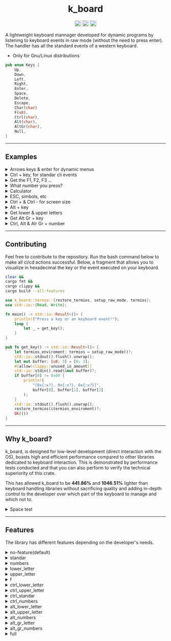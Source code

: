 <div align="center">

# k_board

[<img alt="crates.io" src="https://img.shields.io/crates/v/k_board.svg?style=for-the-badge&color=fc8d62&logo=rust" height="20">](https://crates.io/crates/k_board)
[<img alt="github" src="https://img.shields.io/badge/github-mateolafalce/k__board-8da0cb?style=for-the-badge&labelColor=555555&logo=github" height="20">](https://github.com/mateolafalce/k_board)
[<img alt="docs.rs" src="https://img.shields.io/badge/docs.rs-k__board-66c2a5?style=for-the-badge&labelColor=555555&logo=docs.rs" height="20">](https://docs.rs/k_board)

</div>


A lightweight keyboard mannager developed for dynamic programs by listening to keyboard events in raw mode (without the need to press enter). The handler has all the standard events of a western keyboard.

- Only for Gnu/Linux distributions

```rust
pub enum Keys {
    Up,
    Down,
    Left,
    Right,
    Enter,
    Space,
    Delete,
    Escape,
    Char(char)
    F(u8),
    Ctrl(char),
    Alt(char),
    AltGr(char),
    Null,
}
```

---

## Examples

<details>
<summary>Arrows keys & enter for dynamic menus</summary>

Simply `cargo add k_board`. No features.

```rust
use k_board::{keyboard::Keyboard, keys::Keys};

fn main() {
    menu(0);
    for key in Keyboard::new() {
        match key {
            Keys::Up => menu(0),
            Keys::Down => menu(1),
            Keys::Enter => break,
            _ => {}
        }
    }
}

fn menu(operation: u8) {
    std::process::Command::new("clear").status().unwrap();
    let mut op: Vec<char> = vec!['*', ' '];
    if operation == 1 {
        op[0] = ' ';
        op[1] = '*';
    }
    println!(
        "[{}] I use k_board lightweight software\n[{}] I use heavyweight software",
        op[0], op[1]
    );
}
```

</details>

<details>
<summary>Ctrl + key, for standar cli events</summary>

```toml
[dependencies]
k_board = { version = "1.2.4", features = ["ctrl_lower_letter", "ctrl_upper_letter", "lower_letter"] }
```

```rust
use k_board::{keyboard::Keyboard, keys::Keys};

fn main() {
    for key in Keyboard::new() {
        match key {
            Keys::Ctrl('c') => copy_terminal(),
            Keys::Ctrl('s') => paste_into_terminal(),
            // remember upper & lower case in Ctrl + key is the same hex code
            Keys::Ctrl('a') => do_this(),
            Keys::Ctrl('A') => do_this(),
            Keys::Char('q') => break,
            _ => (),
        }
    }
}

fn copy_terminal() {}
fn paste_into_terminal() {}
fn reduce_screen() {}
fn zoom_screen() {}
fn do_this() {}
```

</details>

<details>
<summary>Get the F1, F2, F3 ...</summary>

```toml
[dependencies]
k_board = { version = "1.2.4", features = ["f"] }
```

```rust
use k_board::{keyboard::Keyboard, keys::Keys};

fn main() {
    for key in Keyboard::new() {
        match key {
            Keys::F(5) => update_screen(),
            Keys::F(9) => full_screen(),
            Keys::Enter => break,
            _ => {}
        }
    }
}

fn update_screen() {}
fn full_screen() {}
```

</details>

<details>
<summary>What number you press?</summary>

```toml
[dependencies]
k_board = { version = "1.2.4", features = ["numbers"] }
```

```rust
use k_board::{keyboard::Keyboard, keys::Keys};

fn main() {
    for key in Keyboard::new() {
        match key {
            Keys::Char('0') => break,
            Keys::Char('1') => download(),
            Keys::Char('2') => see_file(),
            Keys::Char('3') => share(),
            _ => {}
        }
    }
}

fn download() {}
fn see_file() {}
fn share() {}
```

</details>

<details>
<summary>Calculator</summary>

```toml
[dependencies]
k_board = { version = "1.2.4", features = ["numbers"] }
```

```rust
use k_board::{keyboard::Keyboard, keys::Keys};
use std::io;

fn main() {
    let mut result: f64 = 0.0;
    let first: f64 = 10.0;
    let second: f64 = 5.69;
    let operation: i8 = get_operation();
    match operation {
        0 => result = first + second,
        1 => result = first - second,
        2 => result = first * second,
        3 => {
            if second != 0.0 {
                result = first / second
            }
        }
        _ => {}
    }
    println!("The result is: {}", result);
}


fn get_operation() -> i8 {
    let mut operation: i8 = 0;
    menu(&mut operation, 0);
    for key in Keyboard::new() {
        match key {
            Keys::Up => menu(&mut operation, -1),
            Keys::Down => menu(&mut operation, 1),
            Keys::Enter => break,
            _ => {}
        }
    }
    operation
}

fn menu(operation: &mut i8, selection: i8) {
    std::process::Command::new("clear").status().unwrap();
    if *operation > 0 || *operation < 3 {
        *operation += selection;
    }
    let mut op = vec![' ', ' ', ' ', ' '];
    for i in 0..4 {
        if i == *operation {
            op[i as usize] = '*';
        }
    }
    println!(
        "{} Add\n{} Subtract\n{} Multiply\n{} Divide",
        op[0], op[1], op[2], op[3]
    );
}
```

</details>

<details>
<summary>ESC, simbols, etc</summary>

```toml
[dependencies]
k_board = { version = "1.2.4", features = ["standar"] }
```

```rust
use k_board::{keyboard::Keyboard, keys::Keys};

fn main() {
    for key in Keyboard::new() {
        match key {
            Keys::Escape => break,
            Keys::Space => jump(),
            Keys::Char('$') => money(),
            Keys::Char('@') => email(),
            _ => {}
        }
    }
}

fn jump() {}
fn money() {}
fn email() {}
```

</details>

<details>
<summary>Ctrl +  & Ctrl - for screen size</summary>

```toml
[dependencies]
k_board = { version = "1.2.4", features = ["ctrl_standar"] }
```

```rust
use k_board::{keyboard::Keyboard, keys::Keys};

fn main() {
    for key in Keyboard::new() {
        match key {
            Keys::Enter => break,
            Keys::Ctrl('-') => less_zoom(),
            Keys::Ctrl('+') => zoom(),
            _ => {}
        }
    }
}

fn less_zoom() {}
fn zoom() {}
```

</details>

<details>
<summary>Alt + key</summary>

```toml
[dependencies]
k_board = { version = "1.2.4", features = ["alt_lower_letter", "alt_upper_letter"] }
```

```rust
use k_board::{keyboard::Keyboard, keys::Keys};

fn main() {
    for key in Keyboard::new() {
        match key {
            Keys::Enter => break,
            Keys::Alt('a') => shy(),
            Keys::Alt('A') => angry(),
            _ => {}
        }
    }
}

fn shy() {}
fn angry() {}
```

</details>

<details>
<summary>Get lower & upper letters</summary>

```toml
[dependencies]
k_board = { version = "1.2.4", features = ["lower_letter", "upper_letter"] }
```

```rust
use k_board::{keyboard::Keyboard, keys::Keys};

fn main() {
    for key in Keyboard::new() {
        match key {
            Keys::Enter => break,
            Keys::Char('b') => lower_case(),
            Keys::Char('B') => upper_case(),
            _ => {}
        }
    }
}

fn lower_case() {}
fn upper_case() {}
```

</details>

<details>
<summary>Get Alt Gr + key</summary>

```toml
[dependencies]
k_board = { version = "1.2.4", features = ["alt_gr_lower_letter", "alt_gr_upper_letter"] }
```

```rust
use k_board::{keyboard::Keyboard, keys::Keys};

fn main() {
    for key in Keyboard::new() {
        match key {
            Keys::Enter => break,
            Keys::AltGr('l') => f1(),
            Keys::AltGr('L') => f2(),
            _ => {}
        }
    }
}

fn f1() {}
fn f2() {}
```

</details>

<details>
<summary>Ctrl, Alt & Alr Gr + number</summary>

```toml
[dependencies]
k_board = { version = "1.2.4", features = ["ctrl_numbers", "alt_numbers", "alt_gr_numbers"] }
```

```rust
use k_board::{keyboard::Keyboard, keys::Keys};

fn main() {
    for key in Keyboard::new() {
        match key {
            Keys::Enter => break,
            Keys::Ctrl('0') => execute(),
            Keys::Alt('1') => read(),
            Keys::AltGr('2') => write(),
            _ => {}
        }
    }
}

fn execute() {}
fn read() {}
fn write() {}
```

</details>

---

## Contributing 

Feel free to contribute to the repository. Run the bash command below to make all ci/cd actions successful. Below, a fragment that allows you to visualize in hexadecimal the key or the event executed on your keyboard.

```bash
clear && 
cargo fmt &&
cargo clippy &&
cargo build --all-features
```

```rust
use k_board::termio::{restore_termios, setup_raw_mode, termios};
use std::io::{Read, Write};

fn main() -> std::io::Result<()> {
    println!("Press a key or an keyboard event!");
    loop {
        let _ = get_key();
    }
}

pub fn get_key() -> std::io::Result<()> {
    let termios_enviroment: termios = setup_raw_mode()?;
    std::io::stdout().flush().unwrap();
    let mut buffer: [u8; 3] = [0; 3];
    #[allow(clippy::unused_io_amount)]
    std::io::stdin().read(&mut buffer)?;
    if buffer[0] != 0x00 {
        println!(
            "[0x{:x?}, 0x{:x?}, 0x{:x?}]",
            buffer[0], buffer[1], buffer[2]
        );
    }
    std::io::stdout().flush().unwrap();
    restore_termios(&termios_enviroment)?;
    Ok(())
}
```

---

## Why k_board?

k_board, is designed for low-level development (direct interaction with the OS), boasts high and efficient performance compared to other libraries dedicated to keyboard interaction. This is demonstrated by performance tests conducted and that you can also perform to verify the technical superiority of this crate.

This has allowed k_board to be **441.86%** and **1046.51%** lighter than keyboard handling libraries without sacrificing quality and adding in-depth control to the developer over which part of the keyboard to manage and which not to.

<details>
<summary>Space test</summary>

last versions of all crates to date.

k_board(1.2.4) vs termion(3.0.0) vs crossterm(0.27.0)

```bash
# for k_board

cargo new k_board_ &&
cd k_board_/ &&
cargo add k_board &&
cargo build && 
cd .. && 
du k_board_/ -h &&
rm -rf k_board_

# for termion

cargo new termion_ &&
cd termion_/ &&
cargo add termion &&
cargo build && 
cd .. && 
du termion_/ -h &&
rm -rf termion_

# for crossterm

cargo new crossterm_ &&
cd crossterm_/ &&
cargo add crossterm &&
cargo build && 
cd .. && 
du crossterm_/ -h &&
rm -rf crossterm_

```

Results: 

- k_board: 4,2 MB 
- termion: 18 MB
- crossterm: 43 MB


</details>

---

## Features

The library has different features depending on the developer's needs.

<details>
<summary>no-feature(default)</summary>

```rust
pub const ARROWS_ENTER: [([u8; BYTES], Keys); 5] = [
    ([0x1B, 0x5B, 0x41], Keys::Up),
    ([0x1B, 0x5B, 0x42], Keys::Down),
    ([0x1B, 0x5B, 0x43], Keys::Right),
    ([0x1B, 0x5B, 0x44], Keys::Left),
    ([0x0A, 0x00, 0x00], Keys::Enter),
];
```

</details>

<details>
<summary>standar</summary>

```rust
pub const STANDAR: [([u8; BYTES], Keys); 40] = [
    ([0x1B, 0x5B, 0x48], Keys::Home),
    ([0x09, 0x00, 0x00], Keys::Tab),
    ([0x1B, 0x5B, 0x46], Keys::End),
    ([0x1B, 0x5B, 0x5a], Keys::Backtab),
    ([0x1b, 0x00, 0x00], Keys::Escape),
    ([0x20, 0x00, 0x00], Keys::Space),
    ([0x7F, 0x00, 0x00], Keys::Delete),
    ([0x2b, 0x00, 0x00], Keys::Char('+')),
    ([0x2d, 0x00, 0x00], Keys::Char('-')),
    ([0x3d, 0x00, 0x00], Keys::Char('=')),
    ([0x2f, 0x00, 0x00], Keys::Char('/')),
    ([0x5c, 0x00, 0x00], Keys::Char('\\')),
    ([0x5e, 0x00, 0x00], Keys::Char('^')),
    ([0x2a, 0x00, 0x00], Keys::Char('*')),
    ([0x2e, 0x00, 0x00], Keys::Char('.')),
    ([0x2c, 0x00, 0x00], Keys::Char(',')),
    ([0x23, 0x00, 0x00], Keys::Char('#')),
    ([0x26, 0x00, 0x00], Keys::Char('&')),
    ([0x25, 0x00, 0x00], Keys::Char('%')),
    ([0x7c, 0x00, 0x00], Keys::Char('|')),
    ([0x24, 0x00, 0x00], Keys::Char('$')),
    ([0x3a, 0x00, 0x00], Keys::Char(':')),
    ([0x3b, 0x00, 0x00], Keys::Char(';')),
    ([0xc2, 0xbf, 0x00], Keys::Char('¿')),
    ([0x3f, 0x00, 0x00], Keys::Char('?')),
    ([0x5b, 0x00, 0x00], Keys::Char('[')),
    ([0x5d, 0x00, 0x00], Keys::Char(']')),
    ([0x7b, 0x00, 0x00], Keys::Char('{')),
    ([0x7d, 0x00, 0x00], Keys::Char('}')),
    ([0x28, 0x00, 0x00], Keys::Char('(')),
    ([0x29, 0x00, 0x00], Keys::Char(')')),
    ([0x3c, 0x00, 0x00], Keys::Char('<')),
    ([0x3e, 0x00, 0x00], Keys::Char('>')),
    ([0x27, 0x00, 0x00], Keys::Char('\'')),
    ([0x40, 0x00, 0x00], Keys::Char('@')),
    ([0xc2, 0xa1, 0x0], Keys::Char('¡')),
    ([0x21, 0x00, 0x00], Keys::Char('!')),
    ([0x22, 0x0, 0x0], Keys::Char('"')),
    ([0x60, 0x0, 0x0], Keys::Char('`')),
    ([0xc2, 0xb4, 0x00], Keys::Char('´')),
];
```

</details>

<details>
<summary>numbers</summary>

```rust
pub const NUMBERS: [([u8; BYTES], Keys); 10] = [
    ([0x30, 0x00, 0x00], Keys::Char('0')),
    ([0x31, 0x00, 0x00], Keys::Char('1')),
    ([0x32, 0x00, 0x00], Keys::Char('2')),
    ([0x33, 0x00, 0x00], Keys::Char('3')),
    ([0x34, 0x00, 0x00], Keys::Char('4')),
    ([0x35, 0x00, 0x00], Keys::Char('5')),
    ([0x36, 0x00, 0x00], Keys::Char('6')),
    ([0x37, 0x00, 0x00], Keys::Char('7')),
    ([0x38, 0x00, 0x00], Keys::Char('8')),
    ([0x39, 0x00, 0x00], Keys::Char('9')),
];
```
</details>

<details>
<summary>lower_letter</summary>

```rust
pub const LOWER_LETTERS: [([u8; BYTES], Keys); 27] = [
    ([0x61, 0x00, 0x00], Keys::Char('a')),
    ([0x62, 0x00, 0x00], Keys::Char('b')),
    ([0x63, 0x00, 0x00], Keys::Char('c')),
    ([0x64, 0x00, 0x00], Keys::Char('d')),
    ([0x65, 0x00, 0x00], Keys::Char('e')),
    ([0x66, 0x00, 0x00], Keys::Char('f')),
    ([0x67, 0x00, 0x00], Keys::Char('g')),
    ([0x68, 0x00, 0x00], Keys::Char('h')),
    ([0x69, 0x00, 0x00], Keys::Char('i')),
    ([0x6A, 0x00, 0x00], Keys::Char('j')),
    ([0x6B, 0x00, 0x00], Keys::Char('k')),
    ([0x6C, 0x00, 0x00], Keys::Char('l')),
    ([0x6D, 0x00, 0x00], Keys::Char('m')),
    ([0x6E, 0x00, 0x00], Keys::Char('n')),
    ([0xb1, 0xb1, 0x00], Keys::Char('ñ')),
    ([0x6F, 0x00, 0x00], Keys::Char('o')),
    ([0x70, 0x00, 0x00], Keys::Char('p')),
    ([0x71, 0x00, 0x00], Keys::Char('q')),
    ([0x72, 0x00, 0x00], Keys::Char('r')),
    ([0x73, 0x00, 0x00], Keys::Char('s')),
    ([0x74, 0x00, 0x00], Keys::Char('t')),
    ([0x75, 0x00, 0x00], Keys::Char('u')),
    ([0x76, 0x00, 0x00], Keys::Char('v')),
    ([0x77, 0x00, 0x00], Keys::Char('w')),
    ([0x78, 0x00, 0x00], Keys::Char('x')),
    ([0x79, 0x00, 0x00], Keys::Char('y')),
    ([0x7A, 0x00, 0x00], Keys::Char('z')),
];
```
</details>

<details>
<summary>upper_letter</summary>

```rust
pub const UPPER_LETTER: [([u8; BYTES], Keys); 27] = [
    ([0x41, 0x00, 0x00], Keys::Char('A')),
    ([0x42, 0x00, 0x00], Keys::Char('B')),
    ([0x43, 0x00, 0x00], Keys::Char('C')),
    ([0x44, 0x00, 0x00], Keys::Char('D')),
    ([0x45, 0x00, 0x00], Keys::Char('E')),
    ([0x46, 0x00, 0x00], Keys::Char('F')),
    ([0x47, 0x00, 0x00], Keys::Char('G')),
    ([0x48, 0x00, 0x00], Keys::Char('H')),
    ([0x49, 0x00, 0x00], Keys::Char('I')),
    ([0x4A, 0x00, 0x00], Keys::Char('J')),
    ([0x4B, 0x00, 0x00], Keys::Char('K')),
    ([0x4C, 0x00, 0x00], Keys::Char('L')),
    ([0x4D, 0x00, 0x00], Keys::Char('M')),
    ([0x4E, 0x00, 0x00], Keys::Char('N')),
    ([0xb1, 0x91, 0x00], Keys::Char('Ñ')),
    ([0x4F, 0x00, 0x00], Keys::Char('O')),
    ([0x50, 0x00, 0x00], Keys::Char('P')),
    ([0x51, 0x00, 0x00], Keys::Char('Q')),
    ([0x52, 0x00, 0x00], Keys::Char('R')),
    ([0x53, 0x00, 0x00], Keys::Char('S')),
    ([0x54, 0x00, 0x00], Keys::Char('T')),
    ([0x55, 0x00, 0x00], Keys::Char('U')),
    ([0x56, 0x00, 0x00], Keys::Char('V')),
    ([0x57, 0x00, 0x00], Keys::Char('W')),
    ([0x58, 0x00, 0x00], Keys::Char('X')),
    ([0x59, 0x00, 0x00], Keys::Char('Y')),
    ([0x5A, 0x00, 0x00], Keys::Char('Z')),
];
```
</details>

<details>
<summary>f</summary>

```rust
pub const F: [([u8; BYTES], Keys); 12] = [
    ([0x1b, 0x4f, 0x50], Keys::F(1)),
    ([0x1b, 0x4f, 0x51], Keys::F(2)),
    ([0x1b, 0x4f, 0x52], Keys::F(3)),
    ([0x1b, 0x4f, 0x53], Keys::F(4)),
    ([0x35, 0x7E, 0x00], Keys::F(5)),
    ([0x37, 0x7E, 0x00], Keys::F(6)),
    ([0x38, 0x7E, 0x00], Keys::F(7)),
    ([0x39, 0x7E, 0x00], Keys::F(8)),
    ([0x30, 0x7E, 0x00], Keys::F(9)),
    ([0x31, 0x7E, 0x00], Keys::F(10)),
    ([0x33, 0x7E, 0x00], Keys::F(11)),
    ([0x34, 0x7E, 0x00], Keys::F(12)),
];
```

</details>

<details>
<summary>ctrl_lower_letter</summary>

```rust
pub const CTRL_LOWER_LETTER: [([u8; BYTES], Keys); 24] = [
    ([0x01, 0x00, 0x00], Keys::Ctrl('a')),
    ([0x02, 0x00, 0x00], Keys::Ctrl('b')),
    ([0x03, 0x00, 0x00], Keys::Ctrl('c')),
    ([0x04, 0x00, 0x00], Keys::Ctrl('d')),
    ([0x05, 0x00, 0x00], Keys::Ctrl('e')),
    ([0x06, 0x00, 0x00], Keys::Ctrl('f')),
    ([0x07, 0x00, 0x00], Keys::Ctrl('g')),
    ([0x08, 0x00, 0x00], Keys::Ctrl('h')),
    ([0x0B, 0x00, 0x00], Keys::Ctrl('k')),
    ([0x0C, 0x00, 0x00], Keys::Ctrl('l')),
    ([0x0D, 0x00, 0x00], Keys::Ctrl('m')),
    ([0x0E, 0x00, 0x00], Keys::Ctrl('n')),
    ([0x0F, 0x00, 0x00], Keys::Ctrl('o')),
    ([0x10, 0x00, 0x00], Keys::Ctrl('p')),
    ([0x11, 0x00, 0x00], Keys::Ctrl('q')),
    ([0x12, 0x00, 0x00], Keys::Ctrl('r')),
    ([0x13, 0x00, 0x00], Keys::Ctrl('s')),
    ([0x14, 0x00, 0x00], Keys::Ctrl('t')),
    ([0x15, 0x00, 0x00], Keys::Ctrl('u')),
    ([0x16, 0x00, 0x00], Keys::Ctrl('v')),
    ([0x17, 0x00, 0x00], Keys::Ctrl('w')),
    ([0x18, 0x00, 0x00], Keys::Ctrl('x')),
    ([0x19, 0x00, 0x00], Keys::Ctrl('y')),
    ([0x1A, 0x00, 0x00], Keys::Ctrl('z')),
];
```

</details>

<details>
<summary>ctrl_upper_letter</summary>

* remember upper & lower case in Ctrl + key is the same hex code. 

```rust
pub const CTRL_UPPER_LETTER: [([u8; BYTES], Keys); 24] = [
    (CTRL_LOWER_LETTER[0].0, Keys::Ctrl('A')),
    (CTRL_LOWER_LETTER[1].0, Keys::Ctrl('B')),
    (CTRL_LOWER_LETTER[2].0, Keys::Ctrl('C')),
    (CTRL_LOWER_LETTER[3].0, Keys::Ctrl('D')),
    (CTRL_LOWER_LETTER[4].0, Keys::Ctrl('E')),
    (CTRL_LOWER_LETTER[5].0, Keys::Ctrl('F')),
    (CTRL_LOWER_LETTER[6].0, Keys::Ctrl('G')),
    (CTRL_LOWER_LETTER[7].0, Keys::Ctrl('H')),
    (CTRL_LOWER_LETTER[8].0, Keys::Ctrl('K')),
    (CTRL_LOWER_LETTER[9].0, Keys::Ctrl('L')),
    (CTRL_LOWER_LETTER[10].0, Keys::Ctrl('M')),
    (CTRL_LOWER_LETTER[11].0, Keys::Ctrl('N')),
    (CTRL_LOWER_LETTER[12].0, Keys::Ctrl('O')),
    (CTRL_LOWER_LETTER[13].0, Keys::Ctrl('P')),
    (CTRL_LOWER_LETTER[14].0, Keys::Ctrl('Q')),
    (CTRL_LOWER_LETTER[15].0, Keys::Ctrl('R')),
    (CTRL_LOWER_LETTER[16].0, Keys::Ctrl('S')),
    (CTRL_LOWER_LETTER[17].0, Keys::Ctrl('T')),
    (CTRL_LOWER_LETTER[18].0, Keys::Ctrl('U')),
    (CTRL_LOWER_LETTER[19].0, Keys::Ctrl('V')),
    (CTRL_LOWER_LETTER[20].0, Keys::Ctrl('W')),
    (CTRL_LOWER_LETTER[21].0, Keys::Ctrl('X')),
    (CTRL_LOWER_LETTER[22].0, Keys::Ctrl('Y')),
    (CTRL_LOWER_LETTER[23].0, Keys::Ctrl('Z')),
];
```

</details>

<details>
<summary>ctrl_standar</summary>

```rust
pub const CTRL_STANDAR: [([u8; BYTES], Keys); 2] = [
    ([0x2b, 0x00, 0x00], Keys::Ctrl('+')),
    ([0x1f, 0x00, 0x00], Keys::Ctrl('-')),
];
```

</details>

<details>
<summary>ctrl_numbers</summary>

```rust
pub const CTRL_NUMBERS: [([u8; BYTES], Keys); 10] = [
    ([0x30, 0x00, 0x00], Keys::Ctrl('0')),
    ([0x31, 0x00, 0x00], Keys::Ctrl('1')),
    ([0x32, 0x00, 0x00], Keys::Ctrl('2')),
    ([0x33, 0x00, 0x00], Keys::Ctrl('3')),
    ([0x34, 0x00, 0x00], Keys::Ctrl('4')),
    ([0x35, 0x00, 0x00], Keys::Ctrl('5')),
    ([0x36, 0x00, 0x00], Keys::Ctrl('6')),
    ([0x37, 0x00, 0x00], Keys::Ctrl('7')),
    ([0x38, 0x00, 0x00], Keys::Ctrl('8')),
    ([0x39, 0x00, 0x00], Keys::Ctrl('9')),
];
```

</details>


<details>
<summary>alt_lower_letter</summary>

```rust
pub const ALT_LOWER_LETTER: [([u8; BYTES], Keys); 27] = [
    ([0x1b, 0x61, 0x00], Keys::Alt('a')),
    ([0x1b, 0x62, 0x00], Keys::Alt('b')),
    ([0x1b, 0x63, 0x00], Keys::Alt('c')),
    ([0x1b, 0x64, 0x00], Keys::Alt('d')),
    ([0x1b, 0x65, 0x00], Keys::Alt('e')),
    ([0x1b, 0x66, 0x00], Keys::Alt('f')),
    ([0x1b, 0x67, 0x00], Keys::Alt('g')),
    ([0x1b, 0x68, 0x00], Keys::Alt('h')),
    ([0x1b, 0x69, 0x00], Keys::Alt('i')),
    ([0x1b, 0x6A, 0x00], Keys::Alt('j')),
    ([0x1b, 0x6B, 0x00], Keys::Alt('k')),
    ([0x1b, 0x6C, 0x00], Keys::Alt('l')),
    ([0x1b, 0x6d, 0x00], Keys::Alt('m')),
    ([0x1b, 0x6e, 0x00], Keys::Alt('n')),
    ([0x1b, 0xc3, 0xb1], Keys::Alt('ñ')),
    ([0x1b, 0x6f, 0x00], Keys::Alt('o')),
    ([0x1b, 0x70, 0x00], Keys::Alt('p')),
    ([0x1b, 0x71, 0x00], Keys::Alt('q')),
    ([0x1b, 0x72, 0x00], Keys::Alt('r')),
    ([0x1b, 0x73, 0x00], Keys::Alt('s')),
    ([0x1b, 0x74, 0x00], Keys::Alt('t')),
    ([0x1b, 0x75, 0x00], Keys::Alt('u')),
    ([0x1b, 0x76, 0x00], Keys::Alt('v')),
    ([0x1b, 0x77, 0x00], Keys::Alt('w')),
    ([0x1b, 0x78, 0x00], Keys::Alt('x')),
    ([0x1b, 0x79, 0x00], Keys::Alt('y')),
    ([0x1b, 0x7a, 0x00], Keys::Alt('z')),
];
```
</details>


<details>
<summary>alt_upper_letter</summary>

```rust
pub const ALT_UPPER_LETTER: [([u8; BYTES], Keys); 27] = [
    ([0x1b, 0x41, 0x00], Keys::Alt('A')),
    ([0x1b, 0x42, 0x00], Keys::Alt('B')),
    ([0x1b, 0x43, 0x00], Keys::Alt('C')),
    ([0x1b, 0x44, 0x00], Keys::Alt('D')),
    ([0x1b, 0x45, 0x00], Keys::Alt('E')),
    ([0x1b, 0x46, 0x00], Keys::Alt('F')),
    ([0x1b, 0x47, 0x00], Keys::Alt('G')),
    ([0x1b, 0x48, 0x00], Keys::Alt('H')),
    ([0x1b, 0x49, 0x00], Keys::Alt('I')),
    ([0x1b, 0x4A, 0x00], Keys::Alt('J')),
    ([0x1b, 0x4B, 0x00], Keys::Alt('K')),
    ([0x1b, 0x4C, 0x00], Keys::Alt('L')),
    ([0x1b, 0x4D, 0x00], Keys::Alt('M')),
    ([0x1b, 0x4E, 0x00], Keys::Alt('N')),
    ([0x1b, 0xc3, 0x91], Keys::Alt('Ñ')),
    ([0x1b, 0x4f, 0x00], Keys::Alt('O')),
    ([0x1b, 0x50, 0x00], Keys::Alt('P')),
    ([0x1b, 0x51, 0x00], Keys::Alt('Q')),
    ([0x1b, 0x52, 0x00], Keys::Alt('R')),
    ([0x1b, 0x53, 0x00], Keys::Alt('S')),
    ([0x1b, 0x54, 0x00], Keys::Alt('T')),
    ([0x1b, 0x55, 0x00], Keys::Alt('U')),
    ([0x1b, 0x56, 0x00], Keys::Alt('V')),
    ([0x1b, 0x57, 0x00], Keys::Alt('W')),
    ([0x1b, 0x58, 0x00], Keys::Alt('X')),
    ([0x1b, 0x59, 0x00], Keys::Alt('Y')),
    ([0x1b, 0x5A, 0x00], Keys::Alt('Z')),
];
```
</details>

<details>
<summary>alt_numbers</summary>

* remember Alt + number is the same hex code as Ctrl + number. 

```rust
pub const ALT_NUMBERS: [([u8; BYTES], Keys); 10] = [
    (CTRL_NUMBERS[0].0, Keys::Alt('0')),
    (CTRL_NUMBERS[1].0, Keys::Alt('1')),
    (CTRL_NUMBERS[2].0, Keys::Alt('2')),
    (CTRL_NUMBERS[3].0, Keys::Alt('3')),
    (CTRL_NUMBERS[4].0, Keys::Alt('4')),
    (CTRL_NUMBERS[5].0, Keys::Alt('5')),
    (CTRL_NUMBERS[6].0, Keys::Alt('6')),
    (CTRL_NUMBERS[7].0, Keys::Alt('7')),
    (CTRL_NUMBERS[8].0, Keys::Alt('8')),
    (CTRL_NUMBERS[9].0, Keys::Alt('9')),
];
```

</details>

<details>
<summary>alt_gr_letter</summary>

```rust
pub const ALT_GR_LETTER: [([u8; BYTES], Keys); 27] = [
    ([0xc3, 0xa6, 0x00], Keys::AltGr('a')),
    ([0xe2, 0x80, 0x9c], Keys::AltGr('b')),
    ([0xc2, 0xa2, 0x00], Keys::AltGr('c')),
    ([0xc3, 0xb0, 0x00], Keys::AltGr('d')),
    ([0xe2, 0x82, 0xac], Keys::AltGr('e')),
    ([0xc4, 0x91, 0x00], Keys::AltGr('f')),
    ([0xc5, 0x8b, 0x00], Keys::AltGr('g')),
    ([0xc4, 0xa7, 0x00], Keys::AltGr('h')),
    ([0xe2, 0x86, 0x92], Keys::AltGr('i')),
    ([0xcc, 0x89, 0x00], Keys::AltGr('j')),
    ([0xc4, 0xb8, 0x00], Keys::AltGr('k')),
    ([0xc5, 0x82, 0x00], Keys::AltGr('l')),
    ([0xc2, 0xb5, 0x00], Keys::AltGr('m')),
    ([0xe2, 0x80, 0x9d], Keys::AltGr('n')),
    ([0x7e, 0x00, 0x00], Keys::AltGr('ñ')),
    ([0xc3, 0xb8, 0x00], Keys::AltGr('o')),
    ([0xc3, 0xbe, 0x00], Keys::AltGr('p')),
    ([0x40, 0x00, 0x00], Keys::AltGr('q')),
    ([0xc2, 0xb6, 0x00], Keys::AltGr('r')),
    ([0xc3, 0x9f, 0x00], Keys::AltGr('s')),
    ([0xc5, 0xa7, 0x00], Keys::AltGr('t')),
    ([0xe2, 0x86, 0x93], Keys::AltGr('u')),
    ([0xe2, 0x80, 0x9e], Keys::AltGr('v')),
    ([0xc5, 0xbf, 0x00], Keys::AltGr('w')),
    ([0xc2, 0xbb, 0x00], Keys::AltGr('x')),
    ([0xe2, 0x86, 0x90], Keys::AltGr('y')),
    ([0xc2, 0xab, 0x00], Keys::AltGr('z')),
];
```

</details>

<details>
<summary>alt_gr_numbers</summary>

* remember Alt Gr + number is the same hex code as Ctrl + number. 

```rust
pub const ALT_GR_NUMBERS: [([u8; BYTES], Keys); 10] = [
    (CTRL_NUMBERS[0].0, Keys::Alt('0')),
    (CTRL_NUMBERS[1].0, Keys::Alt('1')),
    (CTRL_NUMBERS[2].0, Keys::Alt('2')),
    (CTRL_NUMBERS[3].0, Keys::Alt('3')),
    (CTRL_NUMBERS[4].0, Keys::Alt('4')),
    (CTRL_NUMBERS[5].0, Keys::Alt('5')),
    (CTRL_NUMBERS[6].0, Keys::Alt('6')),
    (CTRL_NUMBERS[7].0, Keys::Alt('7')),
    (CTRL_NUMBERS[8].0, Keys::Alt('8')),
    (CTRL_NUMBERS[9].0, Keys::Alt('9')),
];
```

</details>

</details>

<details>
<summary>full</summary>

all features!

</details>
